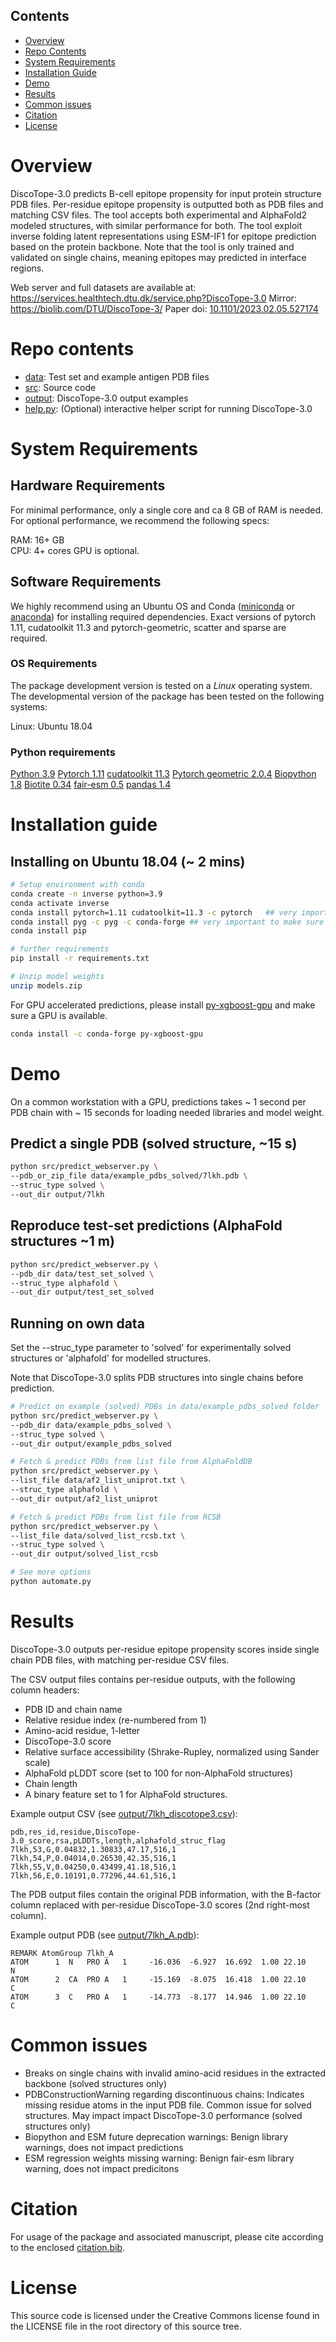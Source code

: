 ## Contents

- [Overview](#overview)
- [Repo Contents](#repo-contents)
- [System Requirements](#system-requirements)
- [Installation Guide](#installation-guide)
- [Demo](#demo)
- [Results](#results)
- [Common issues](https://github.com/ebridge2/lol/issues)
- [Citation](#citation)
- [License](./LICENSE)


# Overview

DiscoTope-3.0 predicts B-cell epitope propensity for input protein structure PDB files. Per-residue epitope propensity is outputted both as PDB files and matching CSV files. The tool accepts both experimental and AlphaFold2 modeled structures, with similar performance for both. The tool exploit inverse folding latent representations using ESM-IF1 for epitope prediction based on the protein backbone. Note that the tool is only trained and validated on single chains, meaning epitopes may predicted in interface regions.

Web server and full datasets are available at: https://services.healthtech.dtu.dk/service.php?DiscoTope-3.0
Mirror: https://biolib.com/DTU/DiscoTope-3/
Paper doi: [10.1101/2023.02.05.527174](https://www.biorxiv.org/content/10.1101/2023.02.05.527174v1)

# Repo contents

- [data](./data): Test set and example antigen PDB files
- [src](./src): Source code
- [output](./output): DiscoTope-3.0 output examples
- [help.py](./help.py): (Optional) interactive helper script for running DiscoTope-3.0

# System Requirements

## Hardware Requirements

For minimal performance, only a single core and ca 8 GB of RAM is needed. For optional performance, we recommend the following specs:

RAM: 16+ GB  
CPU: 4+ cores
GPU is optional.

## Software Requirements

We highly recommend using an Ubuntu OS and Conda ([miniconda](https://docs.conda.io/en/main/miniconda.html) or [anaconda](https://www.anaconda.com/products/distribution)) for installing required dependencies. Exact versions of pytorch 1.11, cudatoolkit 11.3 and pytorch-geometric, scatter and sparse are required.

### OS Requirements

The package development version is tested on a *Linux* operating system. The developmental version of the package has been tested on the following systems:

Linux: Ubuntu 18.04

### Python requirements
[Python 3.9](https://www.python.org/downloads/)
[Pytorch 1.11](https://pytorch.org/get-started/locally/)
[cudatoolkit 11.3](https://anaconda.org/anaconda/cudatoolkit)
[Pytorch geometric 2.0.4](https://github.com/pyg-team/pytorch_geometric)
[Biopython 1.8](https://github.com/biopython/biopython)
[Biotite 0.34](https://github.com/biotite-dev/biotite)
[fair-esm 0.5](https://github.com/facebookresearch/esm)
[pandas 1.4](https://github.com/pandas-dev/pandas)

# Installation guide

## Installing on Ubuntu 18.04 (~ 2 mins)

```bash
# Setup environment with conda
conda create -n inverse python=3.9
conda activate inverse
conda install pytorch=1.11 cudatoolkit=11.3 -c pytorch   ## very important to specify pytorch package!
conda install pyg -c pyg -c conda-forge ## very important to make sure pytorch and cuda versions not being changed
conda install pip

# further requirements
pip install -r requirements.txt

# Unzip model weights
unzip models.zip
```

For GPU accelerated predictions, please install [py-xgboost-gpu](https://xgboost.readthedocs.io/en/stable/install.html) and make sure a GPU is available.

```bash
conda install -c conda-forge py-xgboost-gpu
```

# Demo

On a common workstation with a GPU, predictions takes ~ 1 second per PDB chain with ~ 15 seconds for loading needed libraries and model weight.

## Predict a single PDB (solved structure, ~15 s)

```bash
python src/predict_webserver.py \
--pdb_or_zip_file data/example_pdbs_solved/7lkh.pdb \
--struc_type solved \
--out_dir output/7lkh
```

## Reproduce test-set predictions (AlphaFold structures ~1 m)

```bash
python src/predict_webserver.py \
--pdb_dir data/test_set_solved \
--struc_type alphafold \
--out_dir output/test_set_solved
```

## Running on own data

Set the --struc_type parameter to 'solved' for experimentally solved structures or 'alphafold' for modelled structures.

Note that DiscoTope-3.0 splits PDB structures into single chains before prediction.

```bash
# Predict on example (solved) PDBs in data/example_pdbs_solved folder
python src/predict_webserver.py \
--pdb_dir data/example_pdbs_solved \
--struc_type solved \
--out_dir output/example_pdbs_solved

# Fetch & predict PDBs from list file from AlphaFoldDB
python src/predict_webserver.py \
--list_file data/af2_list_uniprot.txt \
--struc_type alphafold \
--out_dir output/af2_list_uniprot

# Fetch & predict PDBs from list file from RCSB
python src/predict_webserver.py \
--list_file data/solved_list_rcsb.txt \
--struc_type solved \
--out_dir output/solved_list_rcsb

# See more options
python automate.py
```

# Results

DiscoTope-3.0 outputs per-residue epitope propensity scores inside single chain PDB files, with matching per-residue CSV files.

The CSV output files contains per-residue outputs, with the following column headers:
- PDB ID and chain name
- Relative residue index (re-numbered from 1)
- Amino-acid residue, 1-letter
- DiscoTope-3.0 score
- Relative surface accessibility (Shrake-Rupley, normalized using Sander scale)
- AlphaFold pLDDT score (set to 100 for non-AlphaFold structures)
- Chain length
- A binary feature set to 1 for AlphaFold structures.

Example output CSV (see [output/7lkh_discotope3.csv](./output/7lkh_discotope3.csv)):
```text
pdb,res_id,residue,DiscoTope-3.0_score,rsa,pLDDTs,length,alphafold_struc_flag
7lkh,53,G,0.04832,1.30833,47.17,516,1
7lkh,54,P,0.04014,0.26530,42.35,516,1
7lkh,55,V,0.04250,0.43499,41.18,516,1
7lkh,56,E,0.10191,0.77296,44.61,516,1
```

The PDB output files contain the original PDB information, with the B-factor column replaced with per-residue DiscoTope-3.0 scores (2nd right-most column).

Example output PDB (see [output/7lkh_A.pdb](./output/7lkh_A_discotope3.pdb)):
```text
REMARK AtomGroup 7lkh_A
ATOM      1  N   PRO A   1     -16.036  -6.927  16.692  1.00 22.10           N  
ATOM      2  CA  PRO A   1     -15.169  -8.075  16.418  1.00 22.10           C  
ATOM      3  C   PRO A   1     -14.773  -8.177  14.946  1.00 22.10           C  
```

# Common issues

- Breaks on single chains with invalid amino-acid residues in the extracted backbone (solved structures only)
- PDBConstructionWarning regarding discontinuous chains: Indicates missing residue atoms in the input PDB file. Common issue for solved structures. May impact impact DiscoTope-3.0 performance (solved structures only)
- Biopython and ESM future deprecation warnings: Benign library warnings, does not impact predictions
- ESM regression weights missing warning: Benign fair-esm library warning, does not impact predicitons

# Citation
For usage of the package and associated manuscript, please cite according to the enclosed [citation.bib](./citation.bib).

# License

This source code is licensed under the Creative Commons license found in the LICENSE file in the root directory of this source tree.